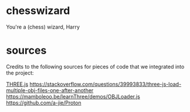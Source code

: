 # chesswizard
You're a (chess) wizard, Harry

# sources
Credits to the following sources for pieces of code that we integrated into the project:

[THREE.js](https://threejs.org/examples/#webgl_materials_texture_filters)
https://stackoverflow.com/questions/39993833/three-js-load-multiple-obj-files-one-after-another
https://mamboleoo.be/learnThree/demos/OBJLoader.js
https://github.com/a-jie/Proton
